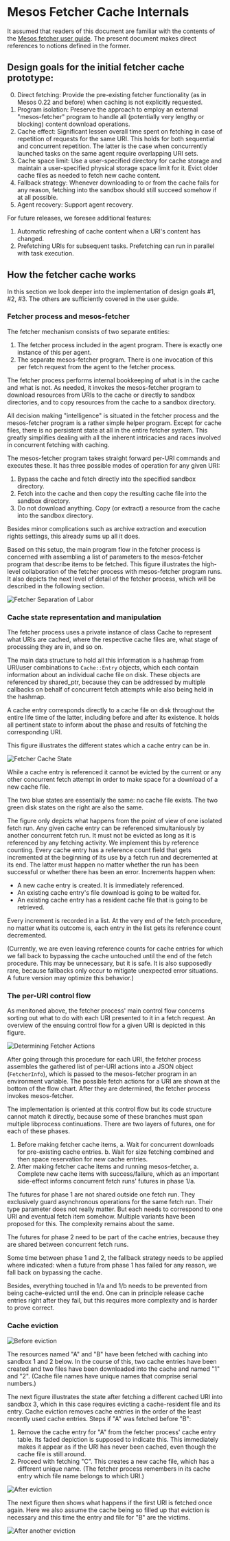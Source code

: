 
# Mesos Fetcher Cache Internals

It assumed that readers of this document are familiar with the contents of the [Mesos fetcher user guide](fetcher.html). The present document makes direct references to notions defined in the former.

## Design goals for the initial fetcher cache prototype:

0. Direct fetching: Provide the pre-existing fetcher functionality (as in Mesos 0.22 and before) when caching is not explicitly requested.
1. Program isolation: Preserve the approach to employ an external "mesos-fetcher" program to handle all (potentially very lengthy or blocking) content download operations.
2. Cache effect: Significant lessen overall time spent on fetching in case of repetition of requests for the same URI. This holds for both sequential and concurrent repetition. The latter is the case when concurrently launched tasks on the same agent require overlapping URI sets.
3. Cache space limit: Use a user-specified directory for cache storage and maintain a user-specified physical storage space limit for it. Evict older cache files as needed to fetch new cache content.
4. Fallback strategy: Whenever downloading to or from the cache fails for any reason, fetching into the sandbox should still succeed somehow if at all possible.
5. Agent recovery: Support agent recovery.

For future releases, we foresee additional features:

1. Automatic refreshing of cache content when a URI's content has changed.
2. Prefetching URIs for subsequent tasks. Prefetching can run in parallel with task execution.

## How the fetcher cache works

In this section we look deeper into the implementation of design goals #1, #2, #3. The others are sufficiently covered in the user guide.

### Fetcher process and mesos-fetcher

The fetcher mechanism consists of two separate entities:

1. The fetcher process included in the agent program. There is exactly one instance of this per agent.
2. The separate mesos-fetcher program. There is one invocation of this per fetch request from the agent to the fetcher process.

The fetcher process performs internal bookkeeping of what is in the cache and what is not. As needed, it invokes the mesos-fetcher program to download resources from URIs to the cache or directly to sandbox directories, and to copy resources from the cache to a sandbox directory.

All decision making "intelligence" is situated in the fetcher process and the mesos-fetcher program is a rather simple helper program. Except for cache files, there is no persistent state at all in the entire fetcher system. This greatly simplifies dealing with all the inherent intricacies and races involved in concurrent fetching with caching.

The mesos-fetcher program takes straight forward per-URI commands and executes these. It has three possible modes of operation for any given URI:

1. Bypass the cache and fetch directly into the specified sandbox directory.
2. Fetch into the cache and then copy the resulting cache file into the sandbox directory.
3. Do not download anything. Copy (or extract) a resource from the cache into the sandbox directory.

Besides minor complications such as archive extraction and execution rights settings, this already sums up all it does.

Based on this setup, the main program flow in the fetcher process is concerned with assembling a list of parameters to the mesos-fetcher program that describe items to be fetched. This figure illustrates the high-level collaboration of the fetcher process with mesos-fetcher program runs. It also depicts the next level of detail of the fetcher process, which will be described in the following section.

![Fetcher Separation of Labor](images/fetch_components.jpg)


### Cache state representation and manipulation

The fetcher process uses a private instance of class Cache to represent what URIs are cached, where the respective cache files are, what stage of processing they are in, and so on.

The main data structure to hold all this information is a hashmap from URI/user combinations to `Cache::Entry` objects, which each contain information about an individual cache file on disk. These objects are referenced by shared_ptr, because they can be addressed by multiple callbacks on behalf of concurrent fetch attempts while also being held in the hashmap.

A cache entry corresponds directly to a cache file on disk throughout the entire life time of the latter, including before and after its existence. It holds all pertinent state to inform about the phase and results of fetching the corresponding URI.

This figure illustrates the different states which a cache entry can be in.

![Fetcher Cache State](images/fetch_state.jpg)

While a cache entry is referenced it cannot be evicted by the current or any other concurrent fetch attempt in order to make space for a download of a new cache file.

The two blue states are essentially the same: no cache file exists. The two green disk states on the right are also the same.

The figure only depicts what happens from the point of view of one isolated fetch run. Any given cache entry can be referenced simultaniously by another concurrent fetch run. It must not be evicted as long as it is referenced by any fetching activity. We implement this by reference counting. Every cache entry has a reference count field that gets incremented at the beginning of its use by a fetch run and decremented at its end. The latter must happen no matter whether the run has been successful or whether there has been an error. Increments happen when:

- A new cache entry is created. It is immediately referenced.
- An existing cache entry's file download is going to be waited for.
- An existing cache entry has a resident cache file that is going to be retrieved.

Every increment is recorded in a list. At the very end of the fetch procedure, no matter what its outcome is, each entry in the list gets its reference count decremented.

(Currently, we are even leaving reference counts for cache entries for which we fall back to bypassing the cache untouched until the end of the fetch procedure. This may be unnecessary, but it is safe. It is also supposedly rare, because fallbacks only occur to mitigate unexpected error situations. A future version may optimize this behavior.)

### The per-URI control flow

As menitoned above, the fetcher process' main control flow concerns sorting out what to do with each URI presented to it in a fetch request. An overview of the ensuing control flow for a given URI is depicted in this figure.

![Determining Fetcher Actions](images/fetch_flow.jpg)

After going through this procedure for each URI, the fetcher process assembles the gathered list of per-URI actions into a JSON object (`FetcherInfo`), which is passed to the mesos-fetcher program in an environment variable. The possible fetch actions for a URI are shown at the bottom of the flow chart. After they are determined, the fetcher process invokes mesos-fetcher.

The implementation is oriented at this control flow but its code structure cannot match it directly, because some of these branches must span multiple libprocess continuations. There are two layers of futures, one for each of these phases.

  1. Before making fetcher cache items,
    a. Wait for concurrent downloads for pre-existing cache entries.
    b. Wait for size fetching combined and then space reservation for new cache entries.
  2. After making fetcher cache items and running mesos-fetcher,
    a. Complete new cache items with success/failure, which as an important side-effect informs concurrent fetch runs' futures in phase 1/a.

The futures for phase 1 are not shared outside one fetch run. They exclusively guard asynchronous operations for the same fetch run. Their type parameter does not really matter. But each needs to correspond to one URI and eventual fetch item somehow. Multiple variants have been proposed for this. The complexity remains about the same.

The futures for phase 2 need to be part of the cache entries, because they are shared between concurrent fetch runs.

Some time between phase 1 and 2, the fallback strategy needs to be applied where indicated: when a future from phase 1 has failed for any reason, we fall back on bypassing the cache.

Besides, everything touched in 1/a and 1/b needs to be prevented from being cache-evicted until the end. One can in principle release cache entries right after they fail, but this requires more complexity and is harder to prove correct.


### Cache eviction

![Before eviction](images/fetch_evict1.jpg)

The resources named "A" and "B" have been fetched with caching into sandbox 1 and 2 below. In the course of this, two cache entries have been created and two files have been downloaded into the cache and named "1" and "2". (Cache file names have unique names that comprise serial numbers.)

The next figure illustrates the state after fetching a different cached URI into sandbox 3, which in this case requires evicting a cache-resident file and its entry. Cache eviction removes cache entries in the order of the least recently used cache entries. Steps if "A" was fetched before "B":

1. Remove the cache entry for "A" from the fetcher process' cache entry table. Its faded depiction is supposed to indicate this. This immediately makes it appear as if the URI has never been cached, even though the cache file is still around.
2. Proceed with fetching "C". This creates a new cache file, which has a different unique name. (The fetcher process remembers in its cache entry which file name belongs to which URI.)

![After eviction](images/fetch_evict2.jpg)

The next figure then shows what happens if the first URI is fetched once again. Here we also assume the cache being so filled up that eviction is necessary and this time the entry and file for "B" are the victims.

![After another eviction](images/fetch_evict3.jpg)
